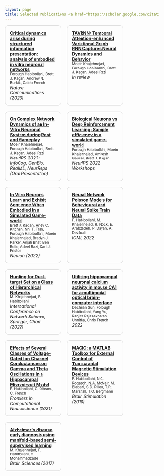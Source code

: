 ```yaml
---
layout: page
title: Selected Publications <a href="https://scholar.google.com/citations?user=t6uNqqIAAAAJ&hl=en&oi=ao"> <small> (Google Scholar) </small> </a>
---
```

<!-- ### 2022 -->
<!-- --- -->

<div style="display: flex; flex-wrap: wrap; gap: 20px;">
  <div style="border: 1px solid #ccc; border-radius: 10px; padding: 15px; width: 30%;">
    <a href="https://www.nature.com/articles/s41467-023-41020-3" style="font-weight: bold;">
      Critical dynamics arise during structured information presentation: analysis of embodied in vitro neuronal networks
    </a>
    <br />
    <small>Forough Habibollahi, Brett J. Kagan, Andrew N. Burkitt, Caleb French</small>
    <br />
    <em>Nature Communications (2023)</em>
  </div>

  <div style="border: 1px solid #ccc; border-radius: 10px; padding: 15px; width: 30%;">
    <a href="https://arxiv.org/pdf/2410.00665" style="font-weight: bold;">
      TAVRNN: Temporal Attention-enhanced Variational Graph RNN Captures Neural Dynamics and Behavior
    </a>
    <br />
    <small>Moein Khajehnejad, Forough Habibollahi, Brett J. Kagan, Adeel Razi</small>
    <br />
    <em>In review</em>
  </div>

  <div style="border: 1px solid #ccc; border-radius: 10px; padding: 15px; width: 30%;">
    <a href="https://openreview.net/pdf?id=dq53F97iVv" style="font-weight: bold;">
      On Complex Network Dynamics of an In-Vitro Neuronal System during Rest and Gameplay
    </a>
    <br />
    <small>Moein Khajehnejad, Forough Habibollahi, Brett J. Kagan, Adeel Razi</small>
    <br />
    <em>NeurIPS 2023: InfoCog, GenBio, RealML, NeurReps (Oral Presentation)</em>
  </div>

  <div style="border: 1px solid #ccc; border-radius: 10px; padding: 15px; width: 30%;">
    <a href="https://openreview.net/pdf?id=N5qLXpc7HQy" style="font-weight: bold;">
      Biological Neurons vs Deep Reinforcement Learning: Sample efficiency in a simulated game-world
    </a>
    <br />
    <small>Forough Habibollahi, Moein Khajehnejad, Amitesh Gaurav, Brett J. Kagan</small>
    <br />
    <em>NeurIPS 2022 Workshops</em>
  </div>

  <div style="border: 1px solid #ccc; border-radius: 10px; padding: 15px; width: 30%;">
    <a href="https://www.cell.com/neuron/fulltext/S0896-6273(22)00806-6" style="font-weight: bold;">
      In Vitro Neurons Learn and Exhibit Sentience When Embodied In a Simulated Game-world
    </a>
    <br />
    <small>Brett J. Kagan, Andy C. Kitchen, Nhi T. Tran, Forough Habibollahi, Moein Khajehnejad, Bradyn J. Parker, Anjali Bhat, Ben Rollo, Adeel Razi, Karl J. Friston</small>
    <br />
    <em>Neuron (2022)</em>
  </div>

  <div style="border: 1px solid #ccc; border-radius: 10px; padding: 15px; width: 30%;">
    <a href="https://proceedings.mlr.press/v162/khajehnejad22a.html" style="font-weight: bold;">
      Neural Network Poisson Models for Behavioural and Neural Spike Train Data
    </a>
    <br />
    <small>F. Habibollahi, M. Khajehnejad, R. Nock, E. Arabzadeh, P. Dayan, A. Dezfouli</small>
    <br />
    <em>ICML 2022</em>
  </div>

  <div style="border: 1px solid #ccc; border-radius: 10px; padding: 15px; width: 30%;">
    <a href="https://link.springer.com/chapter/10.1007/978-3-030-97240-0_8" style="font-weight: bold;">
      Hunting for Dual-target Set on a Class of Hierarchical Networks
    </a>
    <br />
    <small>M. Khajehnejad, F. Habibollahi</small>
    <br />
    <em>International Conference on Network Science, Springer, Cham (2022)</em>
  </div>

  <div style="border: 1px solid #ccc; border-radius: 10px; padding: 15px; width: 30%;">
    <a href="https://www.biorxiv.org/content/10.1101/2022.04.26.489497v1.full.pdf" style="font-weight: bold;">
      Utilising hippocampal neuronal calcium activity in mouse CA1 for a multimodal optical brain-computer interface
    </a>
    <br />
    <small>Dechuan Sun, Forough Habibollahi, Yang Yu, Ranjith Rajasekharan Unnitha, Chris French</small>
    <br />
    <em>2022</em>
  </div>

  <div style="border: 1px solid #ccc; border-radius: 10px; padding: 15px; width: 30%;">
    <a href="https://internal-journal.frontiersin.org/articles/10.3389/fncom.2021.630271/full" style="font-weight: bold;">
      Effects of Several Classes of Voltage-Gated Ion Channel Conductances on Gamma and Theta Oscillations in a Hippocampal Microcircuit Model
    </a>
    <br />
    <small>F. Habibollahi, C. Olteanu, C. French</small>
    <br />
    <em>Frontiers in Computational Neuroscience (2021)</em>
  </div>

  <div style="border: 1px solid #ccc; border-radius: 10px; padding: 15px; width: 30%;">
    <a href="https://www.brainstimjrnl.com/article/S1935-861X(18)30162-1/fulltext" style="font-weight: bold;">
      MAGIC: a MATLAB Toolbox for External Control of Transcranial Magnetic Stimulation Devices
    </a>
    <br />
    <small>F. Habibollahi, N.C. Rogasch, N.A. McNair, M. Biabani, S.D. Pillen, T.R. Marshall, T.O. Bergmann</small>
    <br />
    <em>Brain Stimulation (2018)</em>
  </div>

  <div style="border: 1px solid #ccc; border-radius: 10px; padding: 15px; width: 30%;">
    <a href="https://www.mdpi.com/2076-3425/7/8/109/htm" style="font-weight: bold;">
      Alzheimer's disease early diagnosis using manifold-based semi-supervised learning
    </a>
    <br />
    <small>M. Khajehnejad, F. Habibollahi, H. Mohammadzade</small>
    <br />
    <em>Brain Sciences (2017)</em>
  </div>
</div>




<!--
My name is Inigo Montoya. I have the following qualities:

- I rock a great mustache
- I'm extremely loyal to my family

What else do you need?

### my history

To be honest, I'm having some trouble remembering right now, so why don't you just watch [my movie](http://en.wikipedia.org/wiki/The_Princess_Bride_%28film%29) and it will answer **all** your questions. -->
